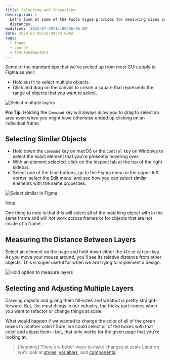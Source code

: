```yaml
---
title: Selecting and Inspecting
description: >-
  Let's look at some of the tools Figma provides for measuring sizes and
  distances.
modified: '2025-07-29T15:09:56-06:00'
date: 2024-03-05T20:04:49.000Z
tags:
  - figma
  - course
  - frontendmasters
---
```


Some of the standard tips that we've picked up from most GUIs apply to Figma as well:

- Hold `Shift` to select multiple objects.
- Click and drag on the canvas to create a square that represents the range of objects that you want to select.

![Select multiple layers](assets/figma-drag-to-select-multiple.gif)

**Pro Tip**: Holding the `Command` key will always allow you to drag to select an area even when you might have otherwise ended up clicking on an individual frame.

## Selecting Similar Objects

- Hold down the `Command` key on macOS or the `Control` key on Windows to select the exact element that you're presently hovering over.
- With an element selected, click on the Inspect tab at the top of the right sidebar.
- Select one of the blue buttons, go to the Figma menu in the upper-left corner, select the Edit menu, and see how you can select similar elements with the same properties.

![Select similar in Figma](assets/figma-select-similar.png)

> [!NOTE]
> One thing to note is that this will select all of the matching object with in the same frame and will _not_ work across frames or for objects that are not inside of a frame.

## Measuring the Distance Between Layers

Select an element on the page and hold down either the `Alt` or `Option` key. As you move your mouse around, you'll see its relative distance from other objects. This is super useful for when we are trying to implement a design.

![Hold option to measure layers](assets/figma-hold-option-and-measure.gif)

## Selecting and Adjusting Multiple Layers

Drawing objects and giving them fill-sizes and whatnot is pretty straight-forward. But, like most things in our industry, the tricky part comes when you want to refactor or change things at scale.

What would happen if we wanted to change the color of all of the green boxes to another color? Sure, we could select all of the boxes with that color and adjust them—but, that only works for the given page that you're looking at.

> [!warning] There are better ways to make changes at scale
> Later on, we'll look at [styles](styles.md), [variables](variables.md), and [components](components.md).
